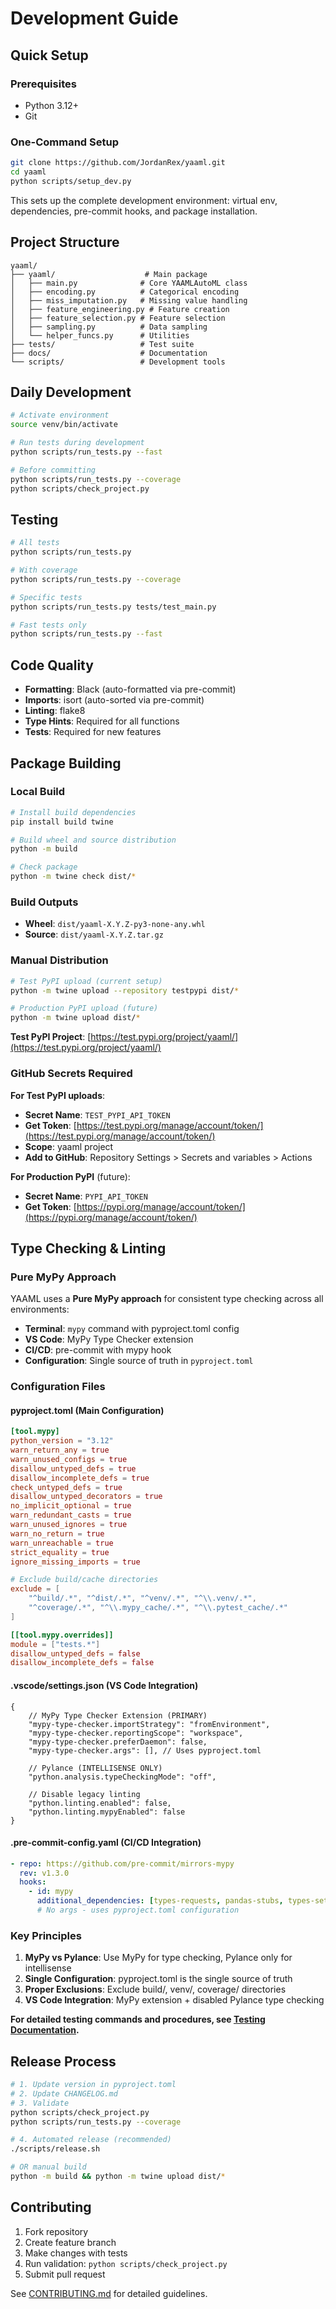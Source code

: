# Development Guide

## Quick Setup

### Prerequisites

- Python 3.12+
- Git

### One-Command Setup

```bash
git clone https://github.com/JordanRex/yaaml.git
cd yaaml
python scripts/setup_dev.py
```

This sets up the complete development environment: virtual env, dependencies, pre-commit hooks, and package installation.

## Project Structure

```ascii
yaaml/
├── yaaml/                    # Main package
│   ├── main.py              # Core YAAMLAutoML class
│   ├── encoding.py          # Categorical encoding
│   ├── miss_imputation.py   # Missing value handling
│   ├── feature_engineering.py # Feature creation
│   ├── feature_selection.py # Feature selection
│   ├── sampling.py          # Data sampling
│   └── helper_funcs.py      # Utilities
├── tests/                   # Test suite
├── docs/                    # Documentation
└── scripts/                 # Development tools
```

## Daily Development

```bash
# Activate environment
source venv/bin/activate

# Run tests during development
python scripts/run_tests.py --fast

# Before committing
python scripts/run_tests.py --coverage
python scripts/check_project.py
```

## Testing

```bash
# All tests
python scripts/run_tests.py

# With coverage
python scripts/run_tests.py --coverage

# Specific tests
python scripts/run_tests.py tests/test_main.py

# Fast tests only
python scripts/run_tests.py --fast
```

## Code Quality

- **Formatting**: Black (auto-formatted via pre-commit)
- **Imports**: isort (auto-sorted via pre-commit)
- **Linting**: flake8
- **Type Hints**: Required for all functions
- **Tests**: Required for new features

## Package Building

### Local Build

```bash
# Install build dependencies
pip install build twine

# Build wheel and source distribution
python -m build

# Check package
python -m twine check dist/*
```

### Build Outputs

- **Wheel**: `dist/yaaml-X.Y.Z-py3-none-any.whl`
- **Source**: `dist/yaaml-X.Y.Z.tar.gz`

### Manual Distribution

```bash
# Test PyPI upload (current setup)
python -m twine upload --repository testpypi dist/*

# Production PyPI upload (future)
python -m twine upload dist/*
```

**Test PyPI Project**: [https://test.pypi.org/project/yaaml/](https://test.pypi.org/project/yaaml/)

### GitHub Secrets Required

**For Test PyPI uploads**:

- **Secret Name**: `TEST_PYPI_API_TOKEN`
- **Get Token**: [https://test.pypi.org/manage/account/token/](https://test.pypi.org/manage/account/token/)
- **Scope**: yaaml project
- **Add to GitHub**: Repository Settings > Secrets and variables > Actions

**For Production PyPI** (future):

- **Secret Name**: `PYPI_API_TOKEN`
- **Get Token**: [https://pypi.org/manage/account/token/](https://pypi.org/manage/account/token/)

## Type Checking & Linting

### Pure MyPy Approach

YAAML uses a **Pure MyPy approach** for consistent type checking across all environments:

- **Terminal**: `mypy` command with pyproject.toml config
- **VS Code**: MyPy Type Checker extension
- **CI/CD**: pre-commit with mypy hook
- **Configuration**: Single source of truth in `pyproject.toml`

### Configuration Files

#### pyproject.toml (Main Configuration)

```toml
[tool.mypy]
python_version = "3.12"
warn_return_any = true
warn_unused_configs = true
disallow_untyped_defs = true
disallow_incomplete_defs = true
check_untyped_defs = true
disallow_untyped_decorators = true
no_implicit_optional = true
warn_redundant_casts = true
warn_unused_ignores = true
warn_no_return = true
warn_unreachable = true
strict_equality = true
ignore_missing_imports = true

# Exclude build/cache directories
exclude = [
    "^build/.*", "^dist/.*", "^venv/.*", "^\\.venv/.*",
    "^coverage/.*", "^\\.mypy_cache/.*", "^\\.pytest_cache/.*"
]

[[tool.mypy.overrides]]
module = ["tests.*"]
disallow_untyped_defs = false
disallow_incomplete_defs = false
```

#### .vscode/settings.json (VS Code Integration)

```jsonc
{
    // MyPy Type Checker Extension (PRIMARY)
    "mypy-type-checker.importStrategy": "fromEnvironment",
    "mypy-type-checker.reportingScope": "workspace", 
    "mypy-type-checker.preferDaemon": false,
    "mypy-type-checker.args": [], // Uses pyproject.toml
    
    // Pylance (INTELLISENSE ONLY)
    "python.analysis.typeCheckingMode": "off",
    
    // Disable legacy linting
    "python.linting.enabled": false,
    "python.linting.mypyEnabled": false
}
```

#### .pre-commit-config.yaml (CI/CD Integration)

```yaml
- repo: https://github.com/pre-commit/mirrors-mypy
  rev: v1.3.0
  hooks:
    - id: mypy
      additional_dependencies: [types-requests, pandas-stubs, types-setuptools]
      # No args - uses pyproject.toml configuration
```

### Key Principles

1. **MyPy vs Pylance**: Use MyPy for type checking, Pylance only for intellisense
2. **Single Configuration**: pyproject.toml is the single source of truth
3. **Proper Exclusions**: Exclude build/, venv/, coverage/ directories
4. **VS Code Integration**: MyPy extension + disabled Pylance type checking

**For detailed testing commands and procedures, see [Testing Documentation](testing.md).**

## Release Process

```bash
# 1. Update version in pyproject.toml
# 2. Update CHANGELOG.md
# 3. Validate
python scripts/check_project.py
python scripts/run_tests.py --coverage

# 4. Automated release (recommended)
./scripts/release.sh

# OR manual build
python -m build && python -m twine upload dist/*
```

## Contributing

1. Fork repository
2. Create feature branch
3. Make changes with tests
4. Run validation: `python scripts/check_project.py`
5. Submit pull request

See [CONTRIBUTING.md](../CONTRIBUTING.md) for detailed guidelines.
